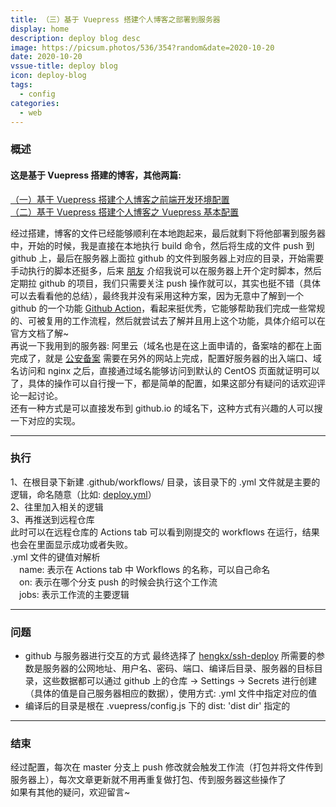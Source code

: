 ```yaml
---
title: （三）基于 Vuepress 搭建个人博客之部署到服务器
display: home
description: deploy blog desc
image: https://picsum.photos/536/354?random&date=2020-10-20
date: 2020-10-20
vssue-title: deploy blog
icon: deploy-blog
tags:
  - config
categories:
  - web
---
```


### 概述
#### 这是基于 Vuepress 搭建的博客，其他两篇:

[（一）基于 Vuepress 搭建个人博客之前端开发环境配置](https://www.zakli.cn/web/web-env.html)<br/>
[（二）基于 Vuepress 搭建个人博客之 Vuepress 基本配置](https://www.zakli.cn/web/vuepress-desc.html)

经过搭建，博客的文件已经能够顺利在本地跑起来，最后就剩下将他部署到服务器中，开始的时候，我是直接在本地执行 build 命令，然后将生成的文件 push 到 github 上，最后在服务器上面拉 github 的文件到服务器上对应的目录，开始需要手动执行的脚本还挺多，后来 [朋友](https://www.keeplovepet.cn/) 介绍我说可以在服务器上开个定时脚本，然后定期拉 github 的项目，我们只需要关注 push 操作就可以，其实也挺不错（具体可以去看看他的总结），最终我并没有采用这种方案，因为无意中了解到一个 github 的一个功能 [Github Action](https://docs.github.com/cn/free-pro-team@latest/actions)，看起来挺优秀，它能够帮助我们完成一些常规的、可被复用的工作流程，然后就尝试去了解并且用上这个功能，具体介绍可以在官方文档了解~<br/>
再说一下我用到的服务器: 阿里云（域名也是在这上面申请的，备案啥的都在上面完成了，就是 [公安备案](http://www.beian.gov.cn/portal/registerSystemInfo?recordcode=44030502005986) 需要在另外的网站上完成，配置好服务器的出入端口、域名访问和 nginx 之后，直接通过域名能够访问到默认的 CentOS 页面就证明可以了，具体的操作可以自行搜一下，都是简单的配置，如果这部分有疑问的话欢迎评论一起讨论。<br/>
还有一种方式是可以直接发布到 github.io 的域名下，这种方式有兴趣的人可以搜一下对应的实现。

---

### 执行
1、在根目录下新建 .github/workflows/ 目录，该目录下的 .yml 文件就是主要的逻辑，命名随意（比如: [deploy.yml](https://github.com/ZakAnun/area/blob/master/.github/workflows/deploy.yml)）<br/>
2、往里加入相关的逻辑<br/>
3、再推送到远程仓库<br/>
此时可以在远程仓库的 Actions tab 可以看到刚提交的 workflows 在运行，结果也会在里面显示成功或者失败。<br/>
.yml 文件的键值对解析<br/>
&emsp;name: 表示在 Actions tab 中 Workflows 的名称，可以自己命名<br/>
&emsp;on: 表示在哪个分支 push 的时候会执行这个工作流<br/>
&emsp;jobs: 表示工作流的主要逻辑<br/>

---

### 问题
- github 与服务器进行交互的方式
最终选择了 [hengkx/ssh-deploy](https://github.com/hengkx/ssh-deploy) 所需要的参数是服务器的公网地址、用户名、密码、端口、编译后目录、服务器的目标目录，这些数据都可以通过 github 上的仓库 -> Settings -> Secrets 进行创建（具体的值是自己服务器相应的数据），使用方式: .yml 文件中指定对应的值<br/>
- 编译后的目录是根在 .vuepress/config.js 下的 dist: 'dist dir' 指定的

---

### 结束
经过配置，每次在 master 分支上 push 修改就会触发工作流（打包并将文件传到服务器上），每次文章更新就不用再重复做打包、传到服务器这些操作了<br/>
如果有其他的疑问，欢迎留言~